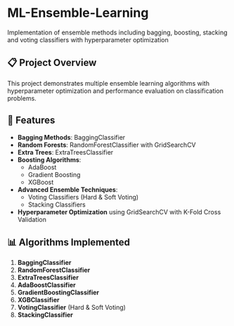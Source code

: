 # ML-Ensemble-Learning
Implementation of ensemble methods including bagging, boosting, stacking and voting classifiers with hyperparameter optimization


## 📋 Project Overview

This project demonstrates multiple ensemble learning algorithms with hyperparameter optimization and performance evaluation on classification problems.

## 🚀 Features

- **Bagging Methods**: BaggingClassifier
- **Random Forests**: RandomForestClassifier with GridSearchCV
- **Extra Trees**: ExtraTreesClassifier
- **Boosting Algorithms**:
  - AdaBoost
  - Gradient Boosting
  - XGBoost
- **Advanced Ensemble Techniques**:
  - Voting Classifiers (Hard & Soft Voting)
  - Stacking Classifiers
- **Hyperparameter Optimization** using GridSearchCV with K-Fold Cross Validation

## 📊 Algorithms Implemented

1. **BaggingClassifier**
2. **RandomForestClassifier**
3. **ExtraTreesClassifier**
4. **AdaBoostClassifier**
5. **GradientBoostingClassifier**
6. **XGBClassifier**
7. **VotingClassifier** (Hard & Soft Voting)
8. **StackingClassifier**

